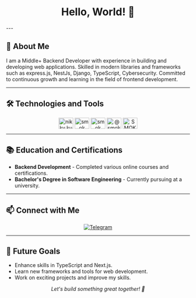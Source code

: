 <h1 align="center">
  Hello, World! 👋
</h1>
---

## 🚀 About Me

I am a Middle+ Backend Developer with experience in building and developing web applications. Skilled in modern libraries and frameworks such as express.js, NestJs, Django, TypeScript, Cybersecurity. Committed to continuous growth and learning in the field of frontend development.

---

## 🛠️ Technologies and Tools

<p align="center">
<a href="https://instagram.com/nikky.kuznetsov" target="blank"><img align="center" src="https://raw.githubusercontent.com/rahuldkjain/github-profile-readme-generator/master/src/images/icons/Social/instagram.svg" alt="nikky.kuznetsov" height="30" width="40" /></a>
<a href="https://www.hackerrank.com/smok" target="blank"><img align="center" src="https://raw.githubusercontent.com/rahuldkjain/github-profile-readme-generator/master/src/images/icons/Social/hackerrank.svg" alt="smok" height="30" width="40" /></a>
<a href="https://www.leetcode.com/smok" target="blank"><img align="center" src="https://raw.githubusercontent.com/rahuldkjain/github-profile-readme-generator/master/src/images/icons/Social/leet-code.svg" alt="smok" height="30" width="40" /></a>
<a href="https://www.hackerearth.com/@smok" target="blank"><img align="center" src="https://raw.githubusercontent.com/rahuldkjain/github-profile-readme-generator/master/src/images/icons/Social/hackerearth.svg" alt="@smok" height="30" width="40" /></a>
<a href="https://discord.gg/SMOK" target="blank"><img align="center" src="https://raw.githubusercontent.com/rahuldkjain/github-profile-readme-generator/master/src/images/icons/Social/discord.svg" alt="SMOK" height="30" width="40" /></a>
</p>

---

## 📚 Education and Certifications

- **Backend Development** - Completed various online courses and certifications.
- **Bachelor's Degree in Software Engineering** - Currently pursuing at a university.

---

## 📫 Connect with Me

<p align="center">
  <a href="https://t.me/sadkovichus" target="_blank">
    <img src="https://img.shields.io/badge/Telegram-2CA5E0?style=for-the-badge&logo=telegram&logoColor=white" alt="Telegram">
  </a>
</p>

---

## 🎯 Future Goals

- Enhance skills in TypeScript and Next.js.
- Learn new frameworks and tools for web development.
- Work on exciting projects and improve my skills.

<p align="center">
  <i>Let's build something great together! 🚀</i>
</p>

</div>
